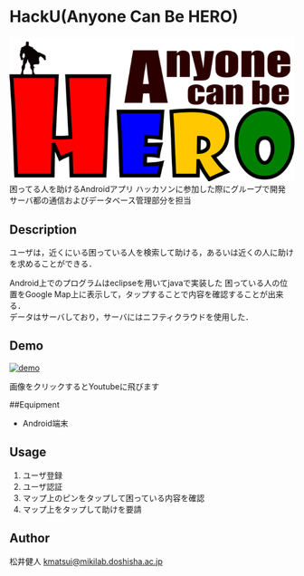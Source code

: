 HackU(Anyone Can Be HERO)
====

![rogo](https://github.com/kentx422/Resource/blob/master/img/hackU_rogo.png?raw=true)
困ってる人を助けるAndroidアプリ
ハッカソンに参加した際にグループで開発
サーバ都の通信およびデータベース管理部分を担当

## Description

ユーザは，近くにいる困っている人を検索して助ける，あるいは近くの人に助けを求めることができる．

Android上でのプログラムはeclipseを用いてjavaで実装した
困っている人の位置をGoogle Map上に表示して，タップすることで内容を確認することが出来る．  
データはサーバしており，サーバにはニフティクラウドを使用した．


## Demo

[![demo](http://img.youtube.com/vi/x4X1Of9s8RM/0.jpg)](https://www.youtube.com/watch?v=x4X1Of9s8RM)

画像をクリックするとYoutubeに飛びます

##Equipment

* Android端末  

## Usage

1. ユーザ登録
2. ユーザ認証
3. マップ上のピンをタップして困っている内容を確認
4. マップ上をタップして助けを要請 

## Author

松井健人
<kmatsui@mikilab.doshisha.ac.jp>
